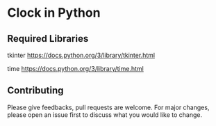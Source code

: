 # Clock in Python

## Required Libraries
tkinter https://docs.python.org/3/library/tkinter.html

time https://docs.python.org/3/library/time.html

## Contributing
Please give feedbacks, pull requests are welcome. For major changes, please open an issue first to discuss what you would like to change.
